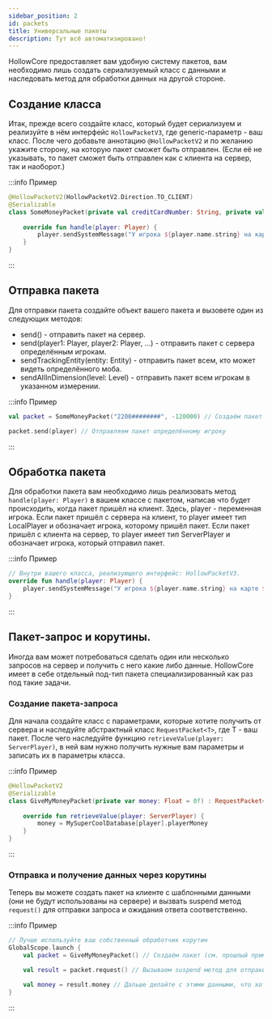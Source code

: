 ```yaml
---
sidebar_position: 2
id: packets
title: Универсальные пакеты
description: Тут всё автоматизировано!
---
```


HollowCore предоставляет вам удобную систему пакетов, вам необходимо лишь создать сериализуемый класс с данными и наследовать метод для обработки данных на другой стороне.

## Создание класса

Итак, прежде всего создайте класс, который будет сериализуем и реализуйте в нём интерфейс `HollowPacketV3`, где generic-параметр - ваш класс. После чего добавьте аннотацию `@HollowPacketV2` и по желанию укажите сторону, на которую пакет сможет быть отправлен. (Если её не указывать, то пакет сможет быть отправлен как с клиента на сервер, так и наоборот.)

:::info Пример
```kt
@HollowPacketV2(HollowPacketV2.Direction.TO_CLIENT)
@Serializable
class SomeMoneyPacket(private val creditCardNumber: String, private val money: Float) : HollowPacketV3<SomeMoneyPacket> {
    
    override fun handle(player: Player) {
        player.sendSystemMessage("У игрока ${player.name.string} на карте ${creditCardNumber} денег: ${money}".literal)
    }
}
```
:::

## Отправка пакета

Для отправки пакета создайте объект вашего пакета и вызовете один из следующих методов:
- send() - отправить пакет на сервер.
- send(player1: Player, player2: Player, ...) - отправить пакет с сервера определённым игрокам.
- sendTrackingEntity(entity: Entity) - отправить пакет всем, кто может видеть определённого моба.
- sendAllInDimension(level: Level) - отправить пакет всем игрокам в указанном измерении.

:::info Пример
```kt
val packet = SomeMoneyPacket("2200########", -120000) // Создаём пакет (см. прошлый пример)

packet.send(player) // Отправляем пакет определённому игроку
```
:::

## Обработка пакета

Для обработки пакета вам необходимо лишь реализовать метод `handle(player: Player)` в вашем классе с пакетом, написав что будет происходить, когда пакет пришёл на клиент. Здесь, player - переменная игрока.
Если пакет пришёл с сервера на клиент, то player имеет тип LocalPlayer и обозначает игрока, которому пришёл пакет.
Если пакет пришёл с клиента на сервер, то player имеет тип ServerPlayer и обозначает игрока, который отправил пакет.

:::info Пример
```kt
// Внутри вашего класса, реализующего интерфейс: HollowPacketV3. 
override fun handle(player: Player) {
    player.sendSystemMessage("У игрока ${player.name.string} на карте ${creditCardNumber} денег: ${money}".literal)
}
```
:::

## Пакет-запрос и корутины.

Иногда вам может потребоваться сделать один или несколько запросов на сервер и получить с него какие либо данные. HollowCore имеет в себе отдельный под-тип пакета специализированный как раз под такие задачи.

### Создание пакета-запроса

Для начала создайте класс с параметрами, которые хотите получить от сервера и наследуйте абстрактный класс `RequestPacket<T>`, где T - ваш пакет. 
После чего наследуйте функцию `retrieveValue(player: ServerPlayer)`, в ней вам нужно получить нужные вам параметры и записать их в параметры класса.

:::info Пример
```kt
@HollowPacketV2
@Serializable
class GiveMyMoneyPacket(private var money: Float = 0f) : RequestPacket<SomeMoneyPacket> {
    
    override fun retrieveValue(player: ServerPlayer) {
        money = MySuperCoolDatabase[player].playerMoney
    }
}
```
:::

### Отправка и получение данных через корутины

Теперь вы можете создать пакет на клиенте с шаблонными данными (они не будут использованы на сервере) и вызвать suspend метод `request()` для отправки запроса и ожидания ответа соответственно.

:::info Пример
```kt
// Лучше используйте ваш собственный обработчик корутин
GlobalScope.launch {
    val packet = GiveMyMoneyPacket() // Создаём пакет (см. прошлый пример)

    val result = packet.request() // Вызываем suspend метод для отпраки запроса и получения ответа. Корутина будет приостановлена до получения ответа, а в результате вы получите пакет с сервера с уже заполненными данными

    val money = result.money // Дальше делайте с этими данными, что хотите.
}
```
:::